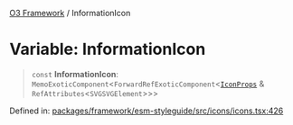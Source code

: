 [O3 Framework](../API.md) / InformationIcon

# Variable: InformationIcon

> `const` **InformationIcon**: `MemoExoticComponent`\<`ForwardRefExoticComponent`\<[`IconProps`](../type-aliases/IconProps.md) & `RefAttributes`\<`SVGSVGElement`\>\>\>

Defined in: [packages/framework/esm-styleguide/src/icons/icons.tsx:426](https://github.com/openmrs/openmrs-esm-core/blob/main/packages/framework/esm-styleguide/src/icons/icons.tsx#L426)
